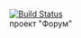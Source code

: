 [![Build Status](https://travis-ci.org/KirillDan/job4j_forum.svg?branch=main)](https://travis-ci.org/KirillDan/job4j_forum)
<br/>
проект "Форум" 
